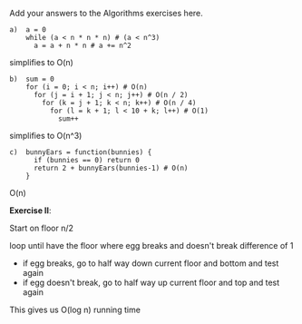 Add your answers to the Algorithms exercises here.

```
a)  a = 0
    while (a < n * n * n) # (a < n^3)
      a = a + n * n # a += n^2
```

simplifies to O(n)

```
b)  sum = 0
    for (i = 0; i < n; i++) # O(n)
      for (j = i + 1; j < n; j++) # O(n / 2)
        for (k = j + 1; k < n; k++) # O(n / 4)
          for (l = k + 1; l < 10 + k; l++) # O(1)
            sum++
```

simplifies to O(n^3)

```
c)  bunnyEars = function(bunnies) {
      if (bunnies == 0) return 0
      return 2 + bunnyEars(bunnies-1) # O(n)
    }
```

O(n)

**Exercise II**:

Start on floor n/2

loop until have the floor where egg breaks and doesn't break difference of 1

- if egg breaks, go to half way down current floor and bottom and test again
- if egg doesn't break, go to half way up current floor and top and test again

This gives us O(log n) running time
